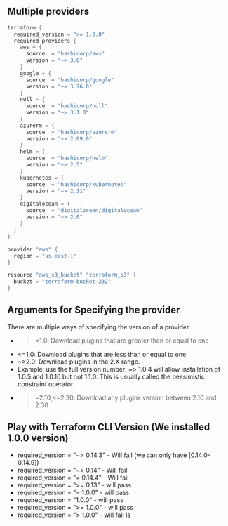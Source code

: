 ## Multiple providers
```s
terraform {
  required_version = ">= 1.0.0"
  required_providers {
    aws = {
      source  = "hashicorp/aws"
      version = "~> 3.0"
    }
    google = {
      source  = "hashicorp/google"
      version = "~> 3.76.0"
    }
    null = {
      source  = "hashicorp/null"
      version = "~> 3.1.0"
    }
    azurerm = {
      source  = "hashicorp/azurerm"
      version = "~> 2.69.0"
    }
    helm = {
      source  = "hashicorp/helm"
      version = "~> 2.5"
    }
    kubernetes = {
      source  = "hashicorp/kubernetes"
      version = "~> 2.11"
    }
    digitalocean = {
      source  = "digitalocean/digitalocean"
      version = "~> 2.0"
    }
  }
}

provider "aws" {
  region = "us-east-1"
}

resource "aws_s3_bucket" "terraform_s3" {
  bucket = "terraform-bucket-232"
}
```

## Arguments for Specifying the provider
There are multiple ways of specifying the version of a provider.
- >=1.0: Download plugins that are greater than or equal to one
- <=1.0: Download plugins that are less than or equal to one
- ~>2.0: Download plugins in the 2.X range. 
- Example: use the full version number: ~> 1.0.4 will allow installation of 1.0.5 and 1.0.10 but not 1.1.0. This is usually called the pessimistic constraint operator.
- >=2.10,<=2.30: Download any plugins version between 2.10 and 2.30

## Play with Terraform CLI Version (We installed 1.0.0 version)
- required_version = "~> 0.14.3" - Will fail (we can only have [0.14.0-0.14.9])
- required_version = "~> 0.14"   - Will fail  
- required_version = "= 0.14.4"  - Will fail
- required_version = ">= 0.13"   - will pass
- required_version = "= 1.0.0"   - will pass
- required_version = "1.0.0"     - will pass 
- required_version = ">= 1.0.0"   - will pass   
- required_version = "> 1.0.0"   - will fail ls

